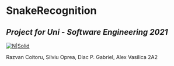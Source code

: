 # SnakeRecognition
## _Project for Uni - Software Engineering 2021_
[![N|Solid](https://plati-taxe.uaic.ro/img/logo-retina1.png)](https://www.info.uaic.ro/)

Razvan Coitoru, Silviu Oprea, Diac P. Gabriel, Alex Vasilica
2A2
